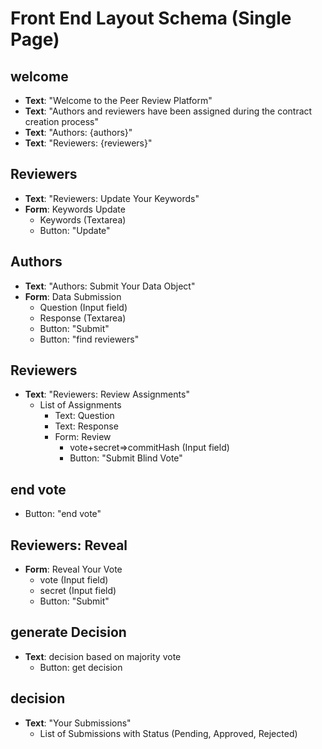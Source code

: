 # Front End Layout Schema (Single Page)

## welcome
- **Text**: "Welcome to the Peer Review Platform"
- **Text**: "Authors and reviewers have been assigned during the contract creation process"
- **Text**: "Authors: {authors}"
- **Text**: "Reviewers: {reviewers}"

## Reviewers
- **Text**: "Reviewers: Update Your Keywords"
- **Form**: Keywords Update
  - Keywords (Textarea)
  - Button: "Update"

## Authors
- **Text**: "Authors: Submit Your Data Object"
- **Form**: Data Submission
  - Question (Input field)
  - Response (Textarea)
  - Button: "Submit"
  - Button: "find reviewers"

## Reviewers
- **Text**: "Reviewers: Review Assignments"
  - List of Assignments
    - Text: Question
    - Text: Response
    - Form: Review
      - vote+secret=>commitHash (Input field)
      - Button: "Submit Blind Vote"

## end vote
- Button: "end vote"

## Reviewers: Reveal
- **Form**: Reveal Your Vote
  - vote (Input field)
  - secret (Input field)
  - Button: "Submit"

## generate Decision
- **Text**: decision based on majority vote
    - Button: get decision

## decision

- **Text**: "Your Submissions"
  - List of Submissions with Status (Pending, Approved, Rejected)
